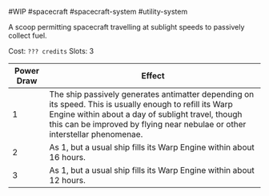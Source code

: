 #WIP #spacecraft #spacecraft-system #utility-system

A scoop permitting spacecraft travelling at sublight speeds to passively collect fuel.

Cost: `??? credits`
Slots: 3

| Power Draw | Effect |
|------------|--------|
| 1 | The ship passively generates antimatter depending on its speed. This is usually enough to refill its Warp Engine within about a day of sublight travel, though this can be improved by flying near nebulae or other interstellar phenomenae. |
| 2 | As 1, but a usual ship fills its Warp Engine within about 16 hours. |
| 3 | As 1, but a usual ship fills its Warp Engine within about 12 hours. |